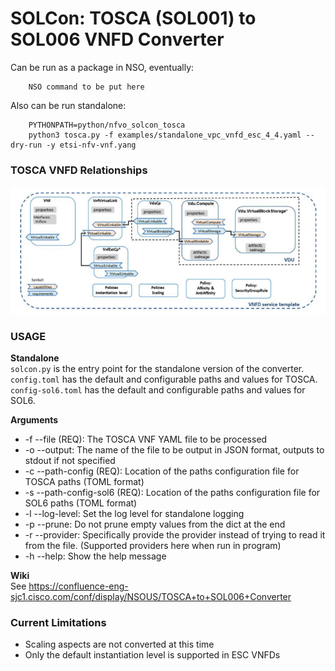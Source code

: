 # SOLCon: TOSCA (SOL001) to SOL006 VNFD Converter
Can be run as a package in NSO, eventually: 
```
    NSO command to be put here
```
Also can be run standalone:
```
    PYTHONPATH=python/nfvo_solcon_tosca
    python3 tosca.py -f examples/standalone_vpc_vnfd_esc_4_4.yaml --dry-run -y etsi-nfv-vnf.yang
```
### TOSCA VNFD Relationships

![TOSCA VNFD Relationships](TOSCA-vnfd-relations.png)

### USAGE
**Standalone**  
`solcon.py` is the entry point for the standalone version of the converter.  
`config.toml` has the default and configurable paths and values for TOSCA.
`config-sol6.toml` has the default and configurable paths and values for SOL6.


**Arguments**
- -f --file (REQ): The TOSCA VNF YAML file to be processed
- -o --output: The name of the file to be output in JSON format, outputs to stdout if not specified
- -c --path-config (REQ): Location of the paths configuration file for TOSCA paths (TOML format)
- -s --path-config-sol6 (REQ): Location of the paths configuration file for SOL6 paths (TOML format)
- -l --log-level: Set the log level for standalone logging
- -p --prune: Do not prune empty values from the dict at the end
- -r --provider: Specifically provide the provider instead of trying to
                        read it from the file. (Supported providers here when run in program)
- -h --help: Show the help message

**Wiki**  
See https://confluence-eng-sjc1.cisco.com/conf/display/NSOUS/TOSCA+to+SOL006+Converter


### Current Limitations
* Scaling aspects are not converted at this time
* Only the default instantiation level is supported in ESC VNFDs
